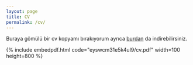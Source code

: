 ```yaml
---
layout: page
title: CV
permalink: /cv/
---
```


Buraya gömülü bir cv kopyamı bırakıyorum ayrıca [burdan](https://drive.google.com/file/d/1uYmy83NdCpi3QGBsMSGsX9hR2YEFNqsY/view?usp=sharing) da indirebilirsiniz.


{% include embedpdf.html code="eyswcm31e5k4ul9/cv.pdf" width=100 height=800 %}


